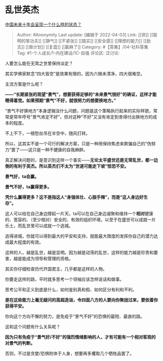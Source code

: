 # 乱世英杰
[中国未来十年会呈现一个什么样的状态？](https://www.zhihu.com/question/325446000/answer/2421688372)

> Author: #Anonymity
> Last update: [编辑于 2022-04-03]
> Link: [[侠]] [[聪明的笨功夫]] [[静气]] [[不紧张]] [[踏实]] [[安全感]] [[理想的能力]] [[励志]] [[做计划]] [[复盘]] [[赢麻了]]
> Category: #【答集】/04-社科答集
> Tag: #1-个人成长/1-内在建设/1C-自强
> 评论区:
> 泛讨论:

人要怎么能在无常之世里保持淡定？

其实学佛家默念“四大皆空”是效果有限的，因为六根未清净，四大很难空。

主流方案是什么呢？

**——“长期紧张的观望“景气”，想要获得足够的“未来景气很好”的确证，这样才能睡得着觉。如果预期“景气”不好，就很努力的想要换地方。”**

“景气不好换地方“本身逻辑没什么问题，问题是这个策略执行起来的实际样貌，常常是常年呼号“景气肯定不好”，但对这种“不好”又没有肯定到舍得付出换地方的成本的程度。

不上不下，一根愁丝吊在半空中，随风打转。

所以，这其实不是一个可行的解决方案，只是一种用保持焦虑来欺骗自己的“伪努力”罢了——这只是一种不健康的自我麻醉。

真正解决问题的，是意识到这样一个事实——**无论太平盛世还是无常乱世，都一边倒的有利于英杰。所以英杰们不太为“世道可能走下坡”惊恐不安。**

**景气好，ta会赢。**

**景气不好，ta赢得更多。**

**凭什么赢得更多？这不是指这人“身强体壮、心狠手辣”，而是“这人身边好生存”。**

这人可以给在自己身边撑起一片天。ta可以在自己身边凝聚和维持一个**相对**健康的、宽容的、（至少相对）安全的、有效的组织环境，以至于在盛世可以成就一片乐土，而乱世里可以成就一个逃城。

逃得进城，你就可以得到最大的平安和支持，就能最大限度的发挥你自己的潜力达成最大程度的有效。

这样的人，越是乱世，越是显明。因为越是动荡的乱世，这样的能力越是珍贵和要害，越是能成为领导和管理的资格。

其实你仔细检查历代开国君主，几乎都是这样的人物。

你要走这样的路，平时就多思考一个领袖应该怎样说话和做事。

思考公平和正义到底是什么，如何鉴别真和假、如何区分有利和不利。

**是在这些能力上毫无疑问的高超造诣，令四面八方的人要向你聚拢过来，要依着你获得平安。**

你向这个方向不懈的努力，是免疫于“景气不好”的恐惧的最短、最直的路。

这和这个问题有什么关系呢？

**因为只有免疫于“景气好/不好”的强烈情绪影响的人，才有可能有一个相对客观的对景气的判断。**

否则，不过是贪婪/恐惧附体于人身，想要再多攫取几个牺牲品罢了。

